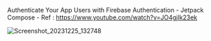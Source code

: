  Authenticate Your App Users with Firebase Authentication - Jetpack Compose  - 
 Ref : https://www.youtube.com/watch?v=JO4gjIk23ek
 

 ![Screenshot_20231225_132748](https://github.com/AnunitaBiswas/UserLoginCompose/assets/150347870/03e9aca0-aeeb-40df-bdb4-7340ca020544)

